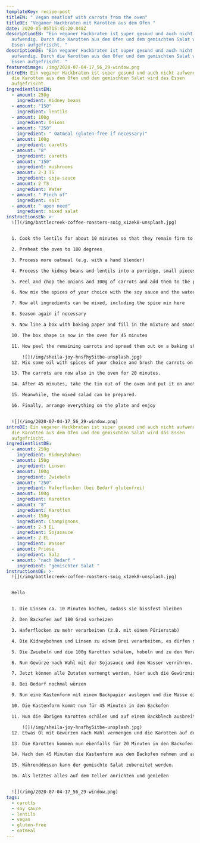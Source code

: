 ```yaml
---
templateKey: recipe-post
titleEN: " Vegan meatloaf with carrots from the oven"
titleDE: "Veganer Hackbraten mit Karotten aus dem Ofen "
date: 2020-05-05T15:45:20.848Z
descriptionEN: "Ein veganer Hackbraten ist super gesund und auch nicht
  aufwendig. Durch die Karotten aus dem Ofen und dem gemischten Salat wird das
  Essen aufgefrischt. "
descriptionDE: "Ein veganer Hackbraten ist super gesund und auch nicht
  aufwendig. Durch die Karotten aus dem Ofen und dem gemischten Salat wird das
  Essen aufgefrischt. "
featuredimage: /img/2020-07-04-17_56_29-window.png
introEN: Ein veganer Hackbraten ist super gesund und auch nicht aufwendig. Durch
  die Karotten aus dem Ofen und dem gemischten Salat wird das Essen
  aufgefrischt.
ingredientlistEN:
  - amount: 250g
    ingredient: Kidney beans
  - amount: "150"
    ingredient: lentils
  - amount: 100g
    ingredient: Onions
  - amount: "250"
    ingredient: " Oatmeal (gluten-free if necessary)"
  - amount: 100g
    ingredient: carotts
  - amount: "8"
    ingredient: carotts
  - amount: "150"
    ingredient: mushrooms
  - amount: 2-3 TS
    ingredient: soja-sauce
  - amount: 2 TS
    ingredient: Water
  - amount: " Pinch of"
    ingredient: salt
  - amount: " upon need"
    ingredient: mixed salat
instructionsEN: >-
  ![](/img/battlecreek-coffee-roasters-soig_x1zek8-unsplash.jpg)


  1. Cook the lentils for about 10 minutes so that they remain firm to the bite 

  2. Preheat the oven to 180 degrees 

  3. Process more oatmeal (e.g. with a hand blender) 

  4. Process the kidney beans and lentils into a porridge, small pieces may still be visible. 

  5. Peel and chop the onions and 100g of carrots and add them to the processed lentils and kidney beans.

  6. Now mix the spices of your choice with the soy sauce and the water. 

  7. Now all ingredients can be mixed, including the spice mix here 

  8. Season again if necessary 

  9. Now line a box with baking paper and fill in the mixture and smooth it out 

  10. The box shape is now in the oven for 45 minutes 

  11. Now peel the remaining carrots and spread them out on a baking sheet 

      ![](/img/sheila-joy-hnsfhy5itbe-unsplash.jpg)
  12. Mix some oil with spices of your choice and brush the carrots on the baking sheet. 

  13. The carrots are now also in the oven for 20 minutes. 

  14. After 45 minutes, take the tin out of the oven and put it on another baking sheet. Now the roast must be in the oven without a mold for another 15 minutes. 

  15. Meanwhile, the mixed salad can be prepared. 

  16. Finally, arrange everything on the plate and enjoy


  ![](/img/2020-07-04-17_56_29-window.png)
introDE: Ein veganer Hackbraten ist super gesund und auch nicht aufwendig. Durch
  die Karotten aus dem Ofen und dem gemischten Salat wird das Essen
  aufgefrischt.
ingredientlistDE:
  - amount: 250g
    ingredient: Kidneybohnen
  - amount: 150g
    ingredient: Linsen
  - amount: 100g
    ingredient: Zwiebeln
  - amount: "250"
    ingredient: Haferflocken (bei Bedarf glutenfrei)
  - amount: 100g
    ingredient: Karotten
  - amount: "8"
    ingredient: Karotten
  - amount: 150g
    ingredient: Champignons
  - amount: 2-3 EL
    ingredient: Sojasauce
  - amount: 2 EL
    ingredient: Wasser
  - amount: Priese
    ingredient: Salz
  - amount: "nach Bedarf "
    ingredient: "gemischter Salat "
instructionsDE: >-
  ![](/img/battlecreek-coffee-roasters-soig_x1zek8-unsplash.jpg)


  Hello


  1. Die Linsen ca. 10 Minuten kochen, sodass sie bissfest bleiben

  2. Den Backofen auf 180 Grad vorheizen

  3. Haferflocken zu mehr verarbeiten (z.B. mit einem Pürierstab) 

  4. Die Kidneybohnen und Linsen zu einem Brei verarbeiten, es dürfen noch kleine Stücke zu sehen sein.

  5. Die Zwiebeln und die 100g Karotten schälen, hobeln und zu den Verarbeiteten Linsen und Kidneybohnen geben.  

  6. Nun Gewürze nach Wahl mit der Sojasauce und dem Wasser verrühren.

  7. Jetzt können alle Zutaten vermengt werden, hier auch die Gewürzmischung zugeben

  8. Bei Bedarf nochmal würzen

  9. Nun eine Kastenform mit einem Backpapier auslegen und die Masse einfüllen und glatt streichen

  10. Die Kastenform kommt nun für 45 Minuten in den Backofen

  11. Nun die übrigen Karotten schälen und auf einem Backblech ausbreiten

      ![](/img/sheila-joy-hnsfhy5itbe-unsplash.jpg)
  12. Etwas Öl mit Gewürzen nach Wahl vermengen und die Karotten auf dem Backblech bestreichen.

  13. Die Karotten kommen nun ebenfalls für 20 Minuten in den Backofen.

  14. Nach den 45 Minuten die Kastenform aus dem Backofen nehmen und auf ein weiteres Backblech stülpen. Nun muss der Braten für weitere 15 Minuten in den Backofen ohne Form. 

  15. Währenddessen kann der gemischte Salat zubereitet werden.

  16. Als letztes alles auf dem Teller anrichten und genießen


  ![](/img/2020-07-04-17_56_29-window.png)
tags:
  - carotts
  - soy sauce
  - lentils
  - vegan
  - gluten-free
  - oatmeal
---
```

